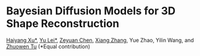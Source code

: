 # Bayesian Diffusion Models for 3D Shape Reconstruction

[Haiyang Xu*](https://xxuhaiyang.github.io/), [Yu Lei*](https://theknight-z.github.io/), [Zeyuan Chen](https://zeyuan-chen.com), [Xiang Zhang](https://xzhang.dev), Yue Zhao, Yilin Wang, and [Zhuowen Tu](https://pages.ucsd.edu/~ztu/) (\*Equal contribution)